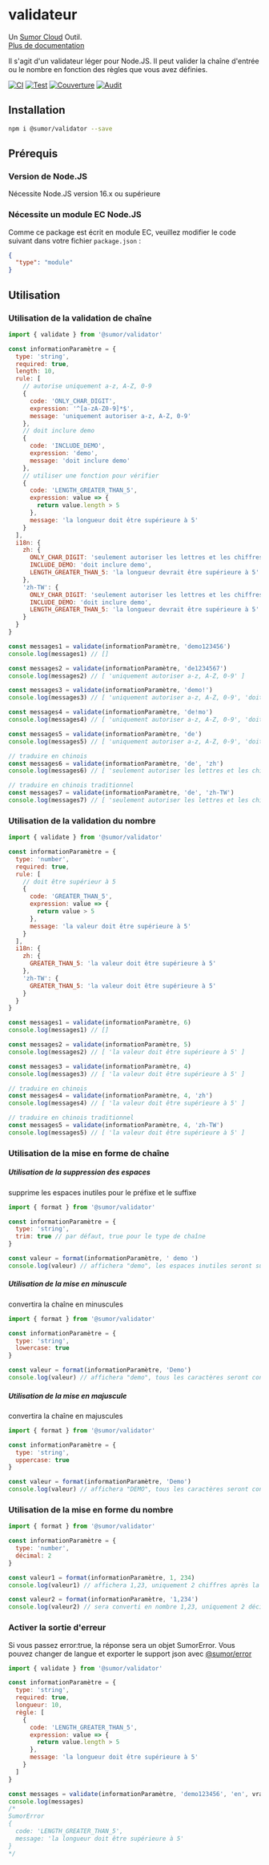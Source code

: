 # validateur

Un [Sumor Cloud](https://sumor.cloud) Outil.  
[Plus de documentation](https://sumor.cloud)

Il s'agit d'un validateur léger pour Node.JS.
Il peut valider la chaîne d'entrée ou le nombre en fonction des règles que vous avez définies.

[![CI](https://github.com/sumor-cloud/validator/actions/workflows/ci.yml/badge.svg)](https://github.com/sumor-cloud/validator/actions/workflows/ci.yml)
[![Test](https://github.com/sumor-cloud/validator/actions/workflows/ut.yml/badge.svg)](https://github.com/sumor-cloud/validator/actions/workflows/ut.yml)
[![Couverture](https://github.com/sumor-cloud/validator/actions/workflows/coverage.yml/badge.svg)](https://github.com/sumor-cloud/validator/actions/workflows/coverage.yml)
[![Audit](https://github.com/sumor-cloud/validator/actions/workflows/audit.yml/badge.svg)](https://github.com/sumor-cloud/validator/actions/workflows/audit.yml)

## Installation

```bash
npm i @sumor/validator --save
```

## Prérequis

### Version de Node.JS

Nécessite Node.JS version 16.x ou supérieure

### Nécessite un module EC Node.JS

Comme ce package est écrit en module EC,
veuillez modifier le code suivant dans votre fichier `package.json` :

```json
{
  "type": "module"
}
```

## Utilisation

### Utilisation de la validation de chaîne

```js
import { validate } from '@sumor/validator'

const informationParamètre = {
  type: 'string',
  required: true,
  length: 10,
  rule: [
    // autorise uniquement a-z, A-Z, 0-9
    {
      code: 'ONLY_CHAR_DIGIT',
      expression: '^[a-zA-Z0-9]*$',
      message: 'uniquement autoriser a-z, A-Z, 0-9'
    },
    // doit inclure demo
    {
      code: 'INCLUDE_DEMO',
      expression: 'demo',
      message: 'doit inclure demo'
    },
    // utiliser une fonction pour vérifier
    {
      code: 'LENGTH_GREATER_THAN_5',
      expression: value => {
        return value.length > 5
      },
      message: 'la longueur doit être supérieure à 5'
    }
  ],
  i18n: {
    zh: {
      ONLY_CHAR_DIGIT: 'seulement autoriser les lettres et les chiffres',
      INCLUDE_DEMO: 'doit inclure demo',
      LENGTH_GREATER_THAN_5: 'la longueur devrait être supérieure à 5'
    },
    'zh-TW': {
      ONLY_CHAR_DIGIT: 'seulement autoriser les lettres et les chiffres',
      INCLUDE_DEMO: 'doit inclure demo',
      LENGTH_GREATER_THAN_5: 'la longueur devrait être supérieure à 5'
    }
  }
}

const messages1 = validate(informationParamètre, 'demo123456')
console.log(messages1) // []

const messages2 = validate(informationParamètre, 'de1234567')
console.log(messages2) // [ 'uniquement autoriser a-z, A-Z, 0-9' ]

const messages3 = validate(informationParamètre, 'demo!')
console.log(messages3) // [ 'uniquement autoriser a-z, A-Z, 0-9', 'doit inclure demo' ]

const messages4 = validate(informationParamètre, 'de!mo')
console.log(messages4) // [ 'uniquement autoriser a-z, A-Z, 0-9', 'doit inclure demo' ]

const messages5 = validate(informationParamètre, 'de')
console.log(messages5) // [ 'uniquement autoriser a-z, A-Z, 0-9', 'doit inclure demo', 'la longueur doit être supérieure à 5' ]

// traduire en chinois
const messages6 = validate(informationParamètre, 'de', 'zh')
console.log(messages6) // [ 'seulement autoriser les lettres et les chiffres', 'doit inclure demo', 'la longueur devrait être supérieure à 5' ]

// traduire en chinois traditionnel
const messages7 = validate(informationParamètre, 'de', 'zh-TW')
console.log(messages7) // [ 'seulement autoriser les lettres et les chiffres', 'doit inclure demo', 'la longueur devrait être supérieure à 5' ]
```

### Utilisation de la validation du nombre

```js
import { validate } from '@sumor/validator'

const informationParamètre = {
  type: 'number',
  required: true,
  rule: [
    // doit être supérieur à 5
    {
      code: 'GREATER_THAN_5',
      expression: value => {
        return value > 5
      },
      message: 'la valeur doit être supérieure à 5'
    }
  ],
  i18n: {
    zh: {
      GREATER_THAN_5: 'la valeur doit être supérieure à 5'
    },
    'zh-TW': {
      GREATER_THAN_5: 'la valeur doit être supérieure à 5'
    }
  }
}

const messages1 = validate(informationParamètre, 6)
console.log(messages1) // []

const messages2 = validate(informationParamètre, 5)
console.log(messages2) // [ 'la valeur doit être supérieure à 5' ]

const messages3 = validate(informationParamètre, 4)
console.log(messages3) // [ 'la valeur doit être supérieure à 5' ]

// traduire en chinois
const messages4 = validate(informationParamètre, 4, 'zh')
console.log(messages4) // [ 'la valeur doit être supérieure à 5' ]

// traduire en chinois traditionnel
const messages5 = validate(informationParamètre, 4, 'zh-TW')
console.log(messages5) // [ 'la valeur doit être supérieure à 5' ]
```

### Utilisation de la mise en forme de chaîne

##### Utilisation de la suppression des espaces

supprime les espaces inutiles pour le préfixe et le suffixe

```js
import { format } from '@sumor/validator'

const informationParamètre = {
  type: 'string',
  trim: true // par défaut, true pour le type de chaîne
}

const valeur = format(informationParamètre, ' demo ')
console.log(valeur) // affichera "demo", les espaces inutiles seront supprimés
```

##### Utilisation de la mise en minuscule

convertira la chaîne en minuscules

```js
import { format } from '@sumor/validator'

const informationParamètre = {
  type: 'string',
  lowercase: true
}

const valeur = format(informationParamètre, 'Demo')
console.log(valeur) // affichera "demo", tous les caractères seront convertis en minuscules
```

##### Utilisation de la mise en majuscule

convertira la chaîne en majuscules

```js
import { format } from '@sumor/validator'

const informationParamètre = {
  type: 'string',
  uppercase: true
}

const valeur = format(informationParamètre, 'Demo')
console.log(valeur) // affichera "DEMO", tous les caractères seront convertis en majuscules
```

### Utilisation de la mise en forme du nombre

```js
import { format } from '@sumor/validator'

const informationParamètre = {
  type: 'number',
  décimal: 2
}

const valeur1 = format(informationParamètre, 1, 234)
console.log(valeur1) // affichera 1,23, uniquement 2 chiffres après la virgule

const valeur2 = format(informationParamètre, '1,234')
console.log(valeur2) // sera converti en nombre 1,23, uniquement 2 décimales seront conservées
```

### Activer la sortie d'erreur

Si vous passez error:true, la réponse sera un objet SumorError.
Vous pouvez changer de langue et exporter le support json avec [@sumor/error](https://www.npmjs.com/package/@sumor/error)

```js
import { validate } from '@sumor/validator'

const informationParamètre = {
  type: 'string',
  required: true,
  longueur: 10,
  règle: [
    {
      code: 'LENGTH_GREATER_THAN_5',
      expression: value => {
        return value.length > 5
      },
      message: 'la longueur doit être supérieure à 5'
    }
  ]
}

const messages = validate(informationParamètre, 'demo123456', 'en', vrai)
console.log(messages)
/* 
SumorError
{
  code: 'LENGTH_GREATER_THAN_5',
  message: 'la longueur doit être supérieure à 5'
}
*/
```
